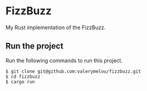 # FizzBuzz

My Rust implementation of the FizzBuzz.

## Run the project
Run the following commands to run this project.

```
$ git clone git@github.com:valerymelou/fizzbuzz.git
$ cd fizzbuzz
$ cargo run
```
